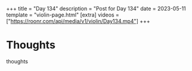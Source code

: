 +++
title = "Day 134"
description = "Post for Day 134"
date = 2023-05-11
template = "violin-page.html"
[extra]
videos = ["https://roonr.com/api/media/v1/violin/Day134.mp4"]
+++

# Thoughts
thoughts